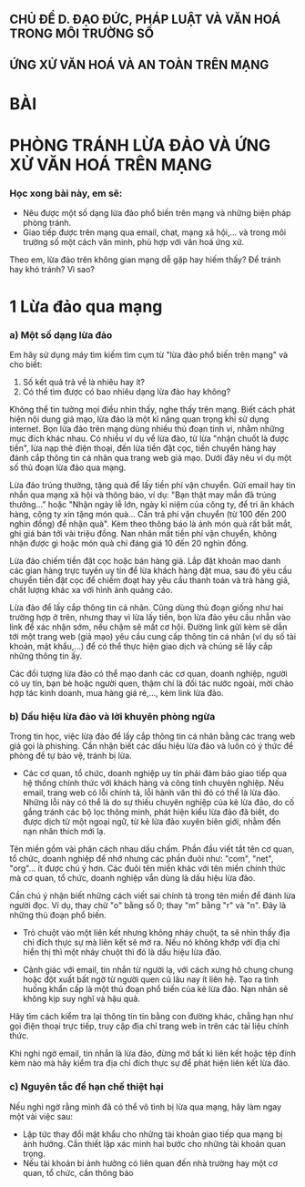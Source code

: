 ## CHỦ ĐỀ D. ĐẠO ĐỨC, PHÁP LUẬT VÀ VĂN HOÁ TRONG MÔI TRƯỜNG SỐ
## ỨNG XỬ VĂN HOÁ VÀ AN TOÀN TRÊN MẠNG

# BÀI 
# PHÒNG TRÁNH LỪA ĐẢO VÀ ỨNG XỬ VĂN HOÁ TRÊN MẠNG

### Học xong bài này, em sẽ:

- Nêu được một số dạng lừa đảo phổ biến trên mạng và những biện pháp phòng tránh.
- Giao tiếp được trên mạng qua email, chat, mạng xã hội,... và trong môi trường số một cách văn minh, phù hợp với văn hoá ứng xử.

Theo em, lừa đảo trên không gian mạng dễ gặp hay hiếm thấy? Để tránh hay khó tránh? Vì sao?

# 1 Lừa đảo qua mạng

### a) Một số dạng lừa đảo

Em hãy sử dụng máy tìm kiếm tìm cụm từ "lừa đảo phổ biến trên mạng" và cho biết:
1) Số kết quả trả về là nhiêu hay ít?
2) Có thể tìm được có bao nhiêu dạng lừa đảo hay không?

Không thể tin tưởng mọi điều nhìn thấy, nghe thấy trên mạng. Biết cách phát hiện nội dung giả mạo, lừa đảo là một kĩ năng quan trọng khi sử dụng internet. Bọn lừa đảo trên mạng dùng nhiều thủ đoạn tinh vi, nhằm những mục đích khác nhau. Có nhiều ví dụ về lừa đảo, từ lừa "nhận chuốt là được tiền", lừa nạp thẻ điện thoại, đến lừa tiền đặt cọc, tiền chuyển hàng hay đánh cắp thông tin cá nhân qua trang web giả mạo. Dưới đây nêu ví dụ một số thủ đoạn lừa đảo qua mạng.

Lừa đảo trúng thưởng, tặng quà để lấy tiền phí vận chuyển. Gửi email hay tin nhắn qua mạng xã hội và thông báo, ví dụ: "Bạn thật may mắn đã trúng thưởng...” hoặc "Nhận ngày lễ lớn, ngày kỉ niệm của công ty, để tri ân khách hàng, công ty xin tặng món quà... Cần trả phí vận chuyển (từ 100 đến 200 nghìn đồng) để nhận quà". Kèm theo thông báo là ảnh món quà rất bắt mắt, ghi giá bán tới vài triệu đồng. Nan nhân mất tiền phí vận chuyển, không nhận được gì hoặc món quà chỉ đáng giá 10 đến 20 nghìn đồng.

Lừa đảo chiếm tiền đặt cọc hoặc bán hàng giả. Lắp đặt khoản mao danh các gian hàng trực tuyến uy tín để lừa khách hàng đặt mua, sau đó yêu cầu chuyển tiền đặt cọc để chiếm đoạt hay yêu cầu thanh toán và trả hàng giả, chất lượng khác xa với hình ảnh quảng cáo.

Lừa đảo để lấy cắp thông tin cá nhân. Cũng dùng thủ đoạn giống như hai trường hợp ở trên, nhưng thay vì lừa lấy tiền, bọn lừa đảo yêu cầu nhẫn vào link để xác nhận sớm, nếu chậm sẽ mất cơ hội. Đường link gửi kèm sẽ dẫn tới một trang web (giả mạo) yêu cầu cung cấp thông tin cá nhân (ví dụ số tài khoản, mật khẩu,...) để có thể thực hiện giao dịch và chúng sẽ lấy cắp những thông tin ấy.

Các đối tượng lừa đảo có thể mạo danh các cơ quan, doanh nghiệp, người có uy tín, bạn bè hoặc người quen, thậm chí là đối tác nước ngoài, mời chảo hợp tác kinh doanh, mua hàng giá rẻ,..., kèm link lừa đảo.

### b) Dấu hiệu lừa đảo và lời khuyên phòng ngừa

Trong tin học, việc lừa đảo để lấy cắp thông tin cá nhân bằng các trang web giả gọi là phishing. Cần nhận biết các dấu hiệu lừa đảo và luôn có ý thức để phòng đề tự bảo vệ, tránh bị lừa.

- Các cơ quan, tổ chức, doanh nghiệp uy tín phải đảm bảo giao tiếp qua hệ thống chính thức với khách hàng và công tính chuyên nghiệp. Nếu email, trang web có lỗi chính tả, lỗi hành văn thì đó có thể là lừa đảo. Những lỗi này có thể là do sự thiếu chuyên nghiệp của kẻ lừa đảo, do cố gắng tránh các bộ lọc thông minh, phát hiện kiểu lừa đảo đã biết, do được dịch từ một ngoại ngữ, từ kẻ lừa đảo xuyên biên giới, nhằm đến nạn nhân thích mới lạ.

Tên miền gồm vài phân cách nhau dấu chấm. Phần đầu viết tắt tên cơ quan, tổ chức, doanh nghiệp để nhớ nhưng các phần đuôi như: "com", "net", "org"... ít được chú ý hơn. Các đuôi tên miền khác với tên miền chính thức mà cơ quan, tổ chức, doanh nghiệp vẫn dùng là dấu hiệu lừa đảo.

Cần chú ý nhận biết những cách viết sai chính tả trong tên miền để đánh lừa người đọc. Ví dụ, thay chữ "o" bằng số 0; thay "m" bằng "r" và "n". Đây là những thủ đoạn phổ biến.

- Trỏ chuột vào một liên kết nhưng không nháy chuột, ta sẽ nhìn thấy địa chỉ đích thực sự mà liên kết sẽ mở ra. Nếu nó không khớp với địa chỉ hiển thị thì một nháy chuột thì đó là dấu hiệu lừa đảo.

- Cảnh giác với email, tin nhắn từ người lạ, với cách xưng hô chung chung hoặc đột xuất bất ngờ từ người quen cũ lâu nay ít liên hệ. Tạo ra tình huống khẩn cấp là một thủ đoạn phổ biến của kẻ lừa đảo. Nạn nhân sẽ không kịp suy nghĩ và hậu quả.

Hãy tìm cách kiểm tra lại thông tin tin bằng con đường khác, chẳng hạn như gọi điện thoại trực tiếp, truy cập địa chỉ trang web in trên các tài liệu chính thức.

Khi nghi ngờ email, tin nhắn là lừa đảo, đừng mở bất kì liên kết hoặc tệp đính kèm nào mà hãy kiểm tra địa chỉ đích thực sự để phát hiện liên kết lừa đảo.

### c) Nguyên tắc để hạn chế thiệt hại

Nếu nghi ngờ rằng mình đã có thể vô tình bị lừa qua mạng, hãy làm ngay một vài việc sau:

- Lập tức thay đổi mật khẩu cho những tài khoản giao tiếp qua mạng bị ảnh hưởng. Cần thiết lập xác minh hai bước cho những tài khoản quan trọng.
- Nếu tài khoản bi ảnh hưởng có liên quan đến nhà trường hay một cơ quan, tổ chức, cần thông báo

